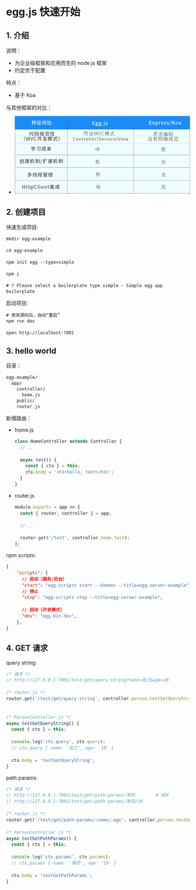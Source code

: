 # egg.js 快速开始

## 1. 介绍

说明：

* 为企业级框架和应用而生的 node.js 框架
* 约定优于配置

特点：

* 基于 Koa

与其他框架的对比：

* ![Egg_01_01.jpg](./images/Egg_01_01.jpg)

## 2. 创建项目

快速生成项目:

```shell
mkdir egg-example

cd egg-example

npm init egg --type=simple

npm i

# ? Please select a boilerplate type simple - Simple egg app boilerplate
```

启动项目:

```shell
# 修改源码后，自动“重启”
npm run dev

open http://localhost:7001
```

## 3. hello world

目录：

```text
egg-example/
  app/
    controller/
      home.js
    public/
    router.js
```

新增路由：

* home.js

    ```js
    class HomeController extends Controller {
      // ...

      async test() {
        const { ctx } = this;
        ctx.body = '<h1>hello, test</h1>';
      }
    }
    ```

* router.js

    ```js
    module.exports = app => {
      const { router, controller } = app;

      // ...
      
      router.get('/test', controller.home.test);
    };
    ```

npm scripts:

```json
{
    "scripts": {
      // 启动（服务/后台）
      "start": "egg-scripts start --daemon --title=egg-server-example",
      // 停止
      "stop": "egg-scripts stop --title=egg-server-example",

      // 启动（开发模式）
      "dev": "egg-bin dev",
    },
}
```

## 4. GET 请求

query string:

```js
/* 请求 */
// http://127.0.0.1:7001/test/get/query-string?name=张三&age=18

/* router.js */
router.get('/test/get/query-string', controller.person.testGetQueryString);


/* PersonController.js */
async testGetQueryString() {
  const { ctx } = this;

  console.log('ctx.query', ctx.query);
  // ctx.query { name: '张三', age: '18' }

  ctx.body = 'testGetQueryString';
}
```

path params:

```js
/* 请求 */
// http://127.0.0.1:7001/test/get/path-params/李四        # 404
// http://127.0.0.1:7001/test/get/path-params/李四/19

/* router.js */
router.get('/test/get/path-params/:name/:age', controller.person.testGetPathParams);

/* PersonController.js */
async testGetPathParams() {
  const { ctx } = this;
  
  console.log('ctx.params', ctx.params);
  // ctx.params { name: '李四', age: '19' }

  ctx.body = 'testGetPathParams';
}
```